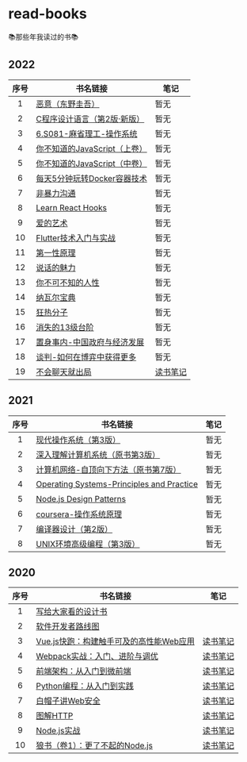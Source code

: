 # read-books
📚那些年我读过的书📚

## 2022

序号 | 书名链接 | 笔记 |
:-: | --- | --- |
1 | [恶意（东野圭吾）](https://book.douban.com/subject/3646172/) | 暂无 |
2 | [C程序设计语言（第2版·新版）](https://book.douban.com/subject/1139336/) | 暂无 |
3 | [6.S081-麻省理工-操作系统](https://www.bilibili.com/video/BV19k4y1C7kA?spm_id_from=333.999.0.0) | 暂无 |
4 | [你不知道的JavaScript（上卷）](https://book.douban.com/subject/26351021/) | 暂无 |
5 | [你不知道的JavaScript（中卷）](https://book.douban.com/subject/26854244/) | 暂无 |
6 | [每天5分钟玩转Docker容器技术](https://book.douban.com/subject/27593748/) | 暂无 |
7 | [非暴力沟通](https://book.douban.com/subject/3533221/) | 暂无 |
8 | [Learn React Hooks](https://book.douban.com/subject/35057628/) | 暂无 |
9 | [爱的艺术](https://book.douban.com/subject/3026879/) | 暂无 |
10 | [Flutter技术入门与实战](https://book.douban.com/subject/34895600/) | 暂无 |
11 | [第一性原理](https://book.douban.com/subject/35265358/) | 暂无 |
12 | [说话的魅力](https://book.douban.com/subject/20442386/) | 暂无 |
13 | [你不可不知的人性](https://book.douban.com/subject/25803206/) | 暂无 |
14 | [纳瓦尔宝典](https://book.douban.com/subject/35876121/) | 暂无 |
15 | [狂热分子](https://book.douban.com/subject/3057556/) | 暂无 |
16 | [消失的13级台阶](https://book.douban.com/subject/34996429/) | 暂无 |
17 | [置身事内-中国政府与经济发展](https://book.douban.com/subject/35546622/) | 暂无 |
18 | [谈判-如何在博弈中获得更多](https://book.douban.com/subject/30203275/) | 暂无 |
19 | [不会聊天就出局](https://book.douban.com/subject/33377094/) | [读书笔记](https://github.com/sishenhei7/read-books/issues/10) |

## 2021

序号 | 书名链接 | 笔记 |
:-: | --- | --- |
1 | [现代操作系统（第3版）](https://book.douban.com/subject/3852290/) | 暂无 |
2 | [深入理解计算机系统（原书第3版）](https://book.douban.com/subject/26912767/) | 暂无 |
3 | [计算机网络-自顶向下方法（原书第7版）](https://book.douban.com/subject/30280001/) | 暂无 |
4 | [Operating Systems-Principles and Practice](https://book.douban.com/subject/25984145/) | 暂无 |
5 | [Node.js Design Patterns](https://book.douban.com/subject/26819950/) | 暂无 |
6 | [coursera-操作系统原理](https://www.coursera.org/learn/os-pku/) | 暂无 |
7 | [编译器设计（第2版）](https://book.douban.com/subject/20436488/) | 暂无 |
8 | [UNIX环境高级编程（第3版）](https://book.douban.com/subject/25900403/) | 暂无 |

## 2020

序号 | 书名链接 | 笔记 |
:-: | --- | --- |
1 | [写给大家看的设计书](https://book.douban.com/subject/3323633/) | |
2 | [软件开发者路线图](https://book.douban.com/subject/4924164/) | |
3 | [Vue.js快跑：构建触手可及的高性能Web应用](https://book.douban.com/subject/30391161/) | [读书笔记](https://github.com/sishenhei7/read-books/issues/1) |
4 | [Webpack实战：入门、进阶与调优](https://book.douban.com/subject/34430881/) | [读书笔记](https://github.com/sishenhei7/read-books/issues/2) |
5 | [前端架构：从入门到微前端](https://book.douban.com/subject/33477112/) | [读书笔记](https://github.com/sishenhei7/read-books/issues/3) |
6 | [Python编程：从入门到实践](https://book.douban.com/subject/26829016/) | [读书笔记](https://github.com/sishenhei7/read-books/issues/5) |
7 | [白帽子讲Web安全](https://book.douban.com/subject/10546925/) | [读书笔记](https://github.com/sishenhei7/read-books/issues/6) |
8 | [图解HTTP](https://book.douban.com/subject/25863515/) | [读书笔记](https://github.com/sishenhei7/read-books/issues/7) |
9 | [Node.js实战](https://book.douban.com/subject/25870705/) | [读书笔记](https://github.com/sishenhei7/read-books/issues/8) |
10 | [狼书（卷1）：更了不起的Node.js](https://book.douban.com/subject/33950116/) | [读书笔记](https://github.com/sishenhei7/read-books/issues/9) |
